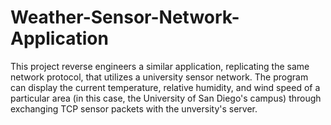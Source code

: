 # Weather-Sensor-Network-Application

This project reverse engineers a similar application, replicating the same network protocol, that utilizes a university sensor network. The program can display the current temperature, relative humidity, and wind speed of a particular area (in this case, the University of San Diego's campus) through exchanging TCP sensor packets with the unversity's server.
